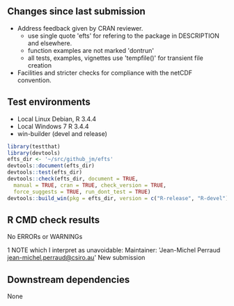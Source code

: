 ## Changes since last submission

* Address feedback given by CRAN reviewer.
    * use single quote 'efts' for refering to the package in DESCRIPTION and elsewhere.
    * function examples are not marked 'dontrun'
    * all tests, examples, vignettes use 'tempfile()' for transient file creation
* Facilities and stricter checks for compliance with the netCDF convention.

## Test environments

* Local Linux Debian, R 3.4.4
* Local Windows 7 R 3.4.4 
* win-builder (devel and release)

```R
library(testthat)
library(devtools)
efts_dir <- '~/src/github_jm/efts'
devtools::document(efts_dir)
devtools::test(efts_dir)
devtools::check(efts_dir, document = TRUE, 
  manual = TRUE, cran = TRUE, check_version = TRUE,
  force_suggests = TRUE, run_dont_test = TRUE)
devtools::build_win(pkg = efts_dir, version = c("R-release", "R-devel"))
```

## R CMD check results

No ERRORs or WARNINGs

1 NOTE which I interpret as unavoidable:
Maintainer: 'Jean-Michel Perraud <jean-michel.perraud@csiro.au>'
New submission


## Downstream dependencies

None

